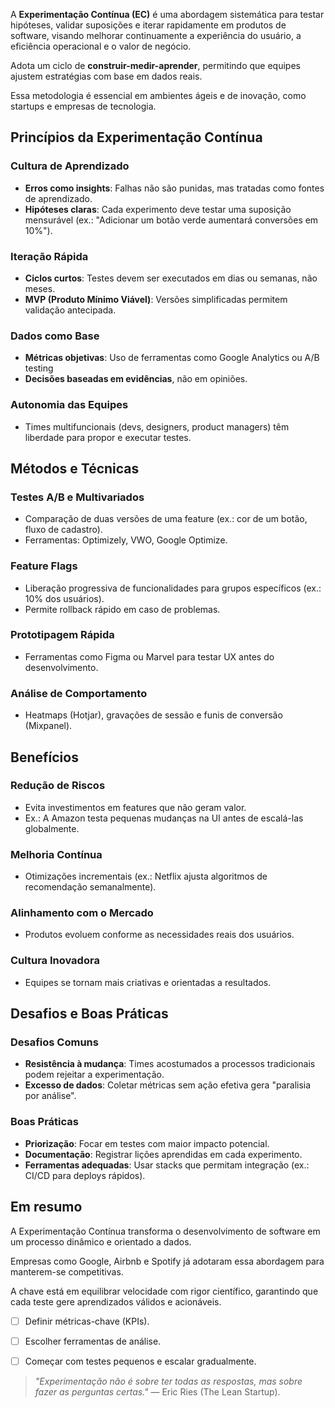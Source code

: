 A **Experimentação Contínua (EC)** é uma abordagem sistemática para testar hipóteses, validar suposições e iterar rapidamente em produtos de software, visando melhorar continuamente a experiência do usuário, a eficiência operacional e o valor de negócio.

Adota um ciclo de **construir-medir-aprender**, permitindo que equipes ajustem estratégias com base em dados reais.

Essa metodologia é essencial em ambientes ágeis e de inovação, como startups e empresas de tecnologia.

## **Princípios da Experimentação Contínua**

### **Cultura de Aprendizado**

- **Erros como insights**: Falhas não são punidas, mas tratadas como fontes de aprendizado.
- **Hipóteses claras**: Cada experimento deve testar uma suposição mensurável (ex.: "Adicionar um botão verde aumentará conversões em 10%").
### **Iteração Rápida**

- **Ciclos curtos**: Testes devem ser executados em dias ou semanas, não meses.
- **MVP (Produto Mínimo Viável)**: Versões simplificadas permitem validação antecipada.
### **Dados como Base**

- **Métricas objetivas**: Uso de ferramentas como Google Analytics ou A/B testing
- **Decisões baseadas em evidências**, não em opiniões.
### **Autonomia das Equipes**

- Times multifuncionais (devs, designers, product managers) têm liberdade para propor e executar testes.

## **Métodos e Técnicas**

### **Testes A/B e Multivariados**

- Comparação de duas versões de uma feature (ex.: cor de um botão, fluxo de cadastro).
- Ferramentas: Optimizely, VWO, Google Optimize.
### **Feature Flags**

- Liberação progressiva de funcionalidades para grupos específicos (ex.: 10% dos usuários).
- Permite rollback rápido em caso de problemas.
### **Prototipagem Rápida**

- Ferramentas como Figma ou Marvel para testar UX antes do desenvolvimento.

### **Análise de Comportamento**

- Heatmaps (Hotjar), gravações de sessão e funis de conversão (Mixpanel).


## **Benefícios**

### **Redução de Riscos**

- Evita investimentos em features que não geram valor.
- Ex.: A Amazon testa pequenas mudanças na UI antes de escalá-las globalmente.
### **Melhoria Contínua**

- Otimizações incrementais (ex.: Netflix ajusta algoritmos de recomendação semanalmente).

### **Alinhamento com o Mercado**

- Produtos evoluem conforme as necessidades reais dos usuários.


### **Cultura Inovadora**

- Equipes se tornam mais criativas e orientadas a resultados.
## **Desafios e Boas Práticas**

### **Desafios Comuns**

- **Resistência à mudança**: Times acostumados a processos tradicionais podem rejeitar a experimentação.
- **Excesso de dados**: Coletar métricas sem ação efetiva gera "paralisia por análise".

### **Boas Práticas**

- **Priorização**: Focar em testes com maior impacto potencial.
- **Documentação**: Registrar lições aprendidas em cada experimento.
- **Ferramentas adequadas**: Usar stacks que permitam integração (ex.: CI/CD para deploys rápidos).

## **Em resumo**

A Experimentação Contínua transforma o desenvolvimento de software em um processo dinâmico e orientado a dados.

Empresas como Google, Airbnb e Spotify já adotaram essa abordagem para manterem-se competitivas.

A chave está em equilibrar velocidade com rigor científico, garantindo que cada teste gere aprendizados válidos e acionáveis.

- [ ] Definir métricas-chave (KPIs).
- [ ] Escolher ferramentas de análise.
- [ ] Começar com testes pequenos e escalar gradualmente.


> _"Experimentação não é sobre ter todas as respostas, mas sobre fazer as perguntas certas."_ — Eric Ries (The Lean Startup).
